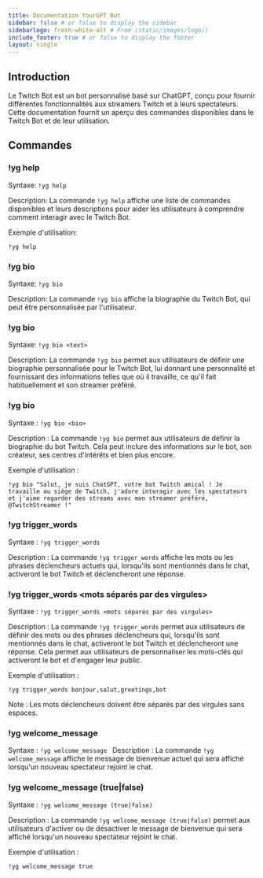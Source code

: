 ```yaml
---
title: Documentation YourGPT Bot
sidebar: false # or false to display the sidebar
sidebarlogo: fresh-white-alt # From (static/images/logo/)
include_footer: true # or false to display the footer
layout: single
---
```

## Introduction
Le Twitch Bot est un bot personnalisé basé sur ChatGPT, conçu pour fournir différentes fonctionnalités aux streamers Twitch et à leurs spectateurs. Cette documentation fournit un aperçu des commandes disponibles dans le Twitch Bot et de leur utilisation.

## Commandes

### !yg help
Syntaxe: `!yg help`

Description: La commande `!yg help` affiche une liste de commandes disponibles et leurs descriptions pour aider les utilisateurs à comprendre comment interagir avec le Twitch Bot.

Exemple d'utilisation:
```
!yg help
```



### !yg bio
Syntaxe: `!yg bio`

Description: La commande `!yg bio` affiche la biographie du Twitch Bot, qui peut être personnalisée par l'utilisateur.

### !yg bio <text>
Syntaxe: `!yg bio <text>`

Description: La commande `!yg bio` permet aux utilisateurs de définir une biographie personnalisée pour le Twitch Bot, lui donnant une personnalité et fournissant des informations telles que où il travaille, ce qu'il fait habituellement et son streamer préféré.
### !yg bio
Syntaxe : `!yg bio <bio>` 

Description : La commande `!yg bio` permet aux utilisateurs de définir la biographie du bot Twitch. Cela peut inclure des informations sur le bot, son créateur, ses centres d'intérêts et bien plus encore.

Exemple d'utilisation :
```
!yg bio "Salut, je suis ChatGPT, votre bot Twitch amical ! Je travaille au siège de Twitch, j'adore interagir avec les spectateurs et j'aime regarder des streams avec mon streamer préféré, @TwitchStreamer !"
```


### !yg trigger_words 
Syntaxe : `!yg trigger_words` 

Description : La commande `!yg trigger_words` affiche les mots ou les phrases déclencheurs actuels qui, lorsqu'ils sont mentionnés dans le chat, activeront le bot Twitch et déclencheront une réponse.

### !yg trigger_words <mots séparés par des virgules>
Syntaxe : `!yg trigger_words <mots séparés par des virgules>` 

Description : La commande `!yg trigger_words` permet aux utilisateurs de définir des mots ou des phrases déclencheurs qui, lorsqu'ils sont mentionnés dans le chat, activeront le bot Twitch et déclencheront une réponse. Cela permet aux utilisateurs de personnaliser les mots-clés qui activeront le bot et d'engager leur public.

Exemple d'utilisation :
``` 
!yg trigger_words bonjour,salut,greetings,bot
```

Note : Les mots déclencheurs doivent être séparés par des virgules sans espaces. 

### !yg welcome_message
Syntaxe : `!yg welcome_message `
Description : La commande `!yg welcome_message` affiche le message de bienvenue actuel qui sera affiché lorsqu'un nouveau spectateur rejoint le chat.

### !yg welcome_message (true|false)
Syntaxe : `!yg welcome_message (true|false)`

Description : La commande `!yg welcome_message (true|false)` permet aux utilisateurs d'activer ou de désactiver le message de bienvenue qui sera affiché lorsqu'un nouveau spectateur rejoint le chat.

Exemple d'utilisation :
``` 
!yg welcome_message true
```

